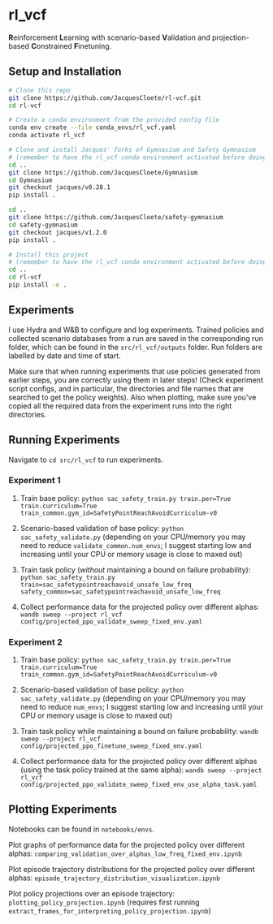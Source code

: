 # rl_vcf
**R**einforcement **L**earning with scenario-based **V**alidation and projection-based **C**onstrained **F**inetuning.

## Setup and Installation

```bash
# Clone this repo
git clone https://github.com/JacquesCloete/rl-vcf.git
cd rl-vcf

# Create a conda environment from the provided config file
conda env create --file conda_envs/rl_vcf.yaml
conda activate rl_vcf

# Clone and install Jacques' forks of Gymnasium and Safety Gymnasium
# (remember to have the rl_vcf conda environment activated before doing this!)
cd ..
git clone https://github.com/JacquesCloete/Gymnasium
cd Gymnasium
git checkout jacques/v0.28.1
pip install .

cd ..
git clone https://github.com/JacquesCloete/safety-gymnasium
cd safety-gymnasium
git checkout jacques/v1.2.0
pip install .

# Install this project
# (remember to have the rl_vcf conda environment activated before doing this!)
cd ..
cd rl-vcf
pip install -e .
```

## Experiments

I use Hydra and W&B to configure and log experiments. Trained policies and collected scenario databases from a run are saved in the corresponding run folder, which can be found in the `src/rl_vcf/outputs` folder. Run folders are labelled by date and time of start.

Make sure that when running experiments that use policies generated from earlier steps, you are correctly using them in later steps! (Check experiment script configs, and in particular, the directories and file names that are searched to get the policy weights). Also when plotting, make sure you've copied all the required data from the experiment runs into the right directories.

## Running Experiments
Navigate to `cd src/rl_vcf` to run experiments.

### Experiment 1

1. Train base policy: `python sac_safety_train.py train.per=True train.curriculum=True train_common.gym_id=SafetyPointReachAvoidCurriculum-v0`

2. Scenario-based validation of base policy:
`python sac_safety_validate.py`
(depending on your CPU/memory you may need to reduce `validate_common.num_envs`; I suggest starting low and increasing until your CPU or memory usage is close to maxed out)

3. Train task policy (*without* maintaining a bound on failure probability): `python sac_safety_train.py train=sac_safetypointreachavoid_unsafe_low_freq safety_common=sac_safetypointreachavoid_unsafe_low_freq`

4. Collect performance data for the projected policy over different alphas:
`wandb sweep --project rl_vcf config/projected_ppo_validate_sweep_fixed_env.yaml`

### Experiment 2

1. Train base policy: `python sac_safety_train.py train.per=True train.curriculum=True train_common.gym_id=SafetyPointReachAvoidCurriculum-v0`

2. Scenario-based validation of base policy:
`python sac_safety_validate.py`
(depending on your CPU/memory you may need to reduce `num_envs`; I suggest starting low and increasing until your CPU or memory usage is close to maxed out)

3. Train task policy while maintaining a bound on failure probability: `wandb sweep --project rl_vcf config/projected_ppo_finetune_sweep_fixed_env.yaml`

4. Collect performance data for the projected policy over different alphas (using the task policy trained at the same alpha):
`wandb sweep --project rl_vcf config/projected_ppo_validate_sweep_fixed_env_use_alpha_task.yaml`

## Plotting Experiments
Notebooks can be found in `notebooks/envs`.

Plot graphs of performance data for the projected policy over different alphas: `comparing_validation_over_alphas_low_freq_fixed_env.ipynb`

Plot episode trajectory distributions for the projected policy over different alphas: `episode_trajectory_distribution_visualization.ipynb`

Plot policy projections over an episode trajectory: `plotting_policy_projection.ipynb` (requires first running `extract_frames_for_interpreting_policy_projection.ipynb`)